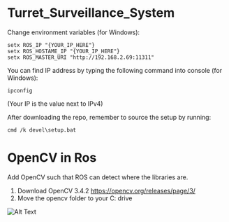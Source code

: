 # Turret_Surveillance_System

Change environment variables (for Windows):

```
setx ROS_IP "{YOUR_IP_HERE"}
setx ROS_HOSTAME_IP "{YOUR_IP_HERE"}
setx ROS_MASTER_URI "http://192.168.2.69:11311"
```

You can find IP address by typing the following command into console (for Windows):
```
ipconfig
```
(Your IP is the value next to IPv4)


After downloading the repo, remember to source the setup by running:
```
cmd /k devel\setup.bat
```

# OpenCV in Ros

Add OpenCV such that ROS can detect where the libraries are.
1. Download OpenCV 3.4.2 https://opencv.org/releases/page/3/
2. Move the opencv folder to your C: drive

![Alt Text](https://github.com/ih4kim/Turret_Surveillance_System/blob/master/ezgif.com-gif-maker.gif)
